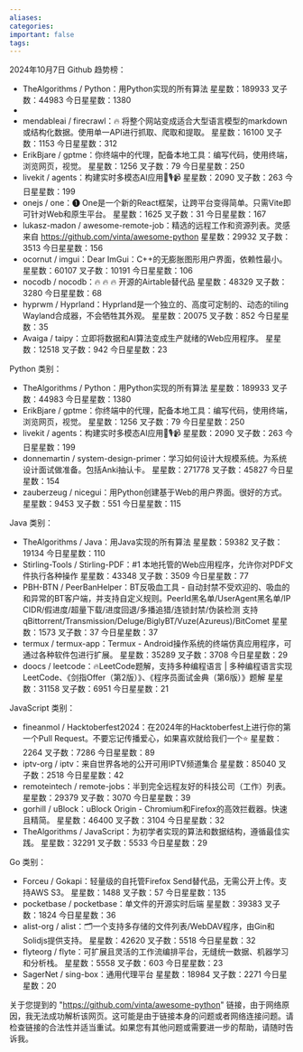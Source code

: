 ```yaml
---
aliases: 
categories: 
important: false
tags:
---
```

2024年10月7日 Github 趋势榜：
- TheAlgorithms / Python：用Python实现的所有算法 星星数：189933 叉子数：44983 今日星星数：1380
- 
- mendableai / firecrawl：🔥 将整个网站变成适合大型语言模型的markdown或结构化数据。使用单一API进行抓取、爬取和提取。 星星数：16100 叉子数：1153 今日星星数：312
- ErikBjare / gptme：你终端中的代理，配备本地工具：编写代码，使用终端，浏览网页，视觉。 星星数：1256 叉子数：79 今日星星数：250
- livekit / agents：构建实时多模态AI应用🤖🎙️📹 星星数：2090 叉子数：263 今日星星数：199
- onejs / one：❶ One是一个新的React框架，让跨平台变得简单。只需Vite即可针对Web和原生平台。 星星数：1625 叉子数：31 今日星星数：167
- lukasz-madon / awesome-remote-job：精选的远程工作和资源列表。灵感来自 https://github.com/vinta/awesome-python 星星数：29932 叉子数：3513 今日星星数：156
- ocornut / imgui：Dear ImGui：C++的无膨胀图形用户界面，依赖性最小。 星星数：60107 叉子数：10191 今日星星数：106
- nocodb / nocodb：🔥 🔥 🔥 开源的Airtable替代品 星星数：48329 叉子数：3280 今日星星数：68
- hyprwm / Hyprland：Hyprland是一个独立的、高度可定制的、动态的tiling Wayland合成器，不会牺牲其外观。 星星数：20075 叉子数：852 今日星星数：35
- Avaiga / taipy：立即将数据和AI算法变成生产就绪的Web应用程序。 星星数：12518 叉子数：942 今日星星数：23

Python 类别：
- TheAlgorithms / Python：用Python实现的所有算法 星星数：189933 叉子数：44983 今日星星数：1380
- ErikBjare / gptme：你终端中的代理，配备本地工具：编写代码，使用终端，浏览网页，视觉。 星星数：1256 叉子数：79 今日星星数：250
- livekit / agents：构建实时多模态AI应用🤖🎙️📹 星星数：2090 叉子数：263 今日星星数：199
- donnemartin / system-design-primer：学习如何设计大规模系统。为系统设计面试做准备。包括Anki抽认卡。 星星数：271778 叉子数：45827 今日星星数：154
- zauberzeug / nicegui：用Python创建基于Web的用户界面。很好的方式。 星星数：9453 叉子数：551 今日星星数：115

Java 类别：
- TheAlgorithms / Java：用Java实现的所有算法 星星数：59382 叉子数：19134 今日星星数：110
- Stirling-Tools / Stirling-PDF：#1 本地托管的Web应用程序，允许你对PDF文件执行各种操作 星星数：43348 叉子数：3509 今日星星数：77
- PBH-BTN / PeerBanHelper：BT反吸血工具 - 自动封禁不受欢迎的、吸血的和异常的BT客户端，并支持自定义规则。PeerId黑名单/UserAgent黑名单/IP CIDR/假进度/超量下载/进度回退/多播追猎/连锁封禁/伪装检测 支持 qBittorrent/Transmission/Deluge/BiglyBT/Vuze(Azureus)/BitComet 星星数：1573 叉子数：37 今日星星数：37
- termux / termux-app：Termux - Android操作系统的终端仿真应用程序，可通过各种软件包进行扩展。 星星数：35289 叉子数：3708 今日星星数：29
- doocs / leetcode：🔥LeetCode题解，支持多种编程语言 | 多种编程语言实现LeetCode、《剑指Offer（第2版）》、《程序员面试金典（第6版）》题解 星星数：31158 叉子数：6951 今日星星数：21

JavaScript 类别：
- fineanmol / Hacktoberfest2024：在2024年的Hacktoberfest上进行你的第一个Pull Request。不要忘记传播爱心，如果喜欢就给我们一个⭐️ 星星数：2264 叉子数：7286 今日星星数：89
- iptv-org / iptv：来自世界各地的公开可用IPTV频道集合 星星数：85040 叉子数：2518 今日星星数：42
- remoteintech / remote-jobs：半到完全远程友好的科技公司（工作）列表。 星星数：29379 叉子数：3070 今日星星数：39
- gorhill / uBlock：uBlock Origin - Chromium和Firefox的高效拦截器。快速且精简。 星星数：46400 叉子数：3104 今日星星数：32
- TheAlgorithms / JavaScript：为初学者实现的算法和数据结构，遵循最佳实践。 星星数：32291 叉子数：5533 今日星星数：29

Go 类别：
- Forceu / Gokapi：轻量级的自托管Firefox Send替代品，无需公开上传。支持AWS S3。 星星数：1488 叉子数：57 今日星星数：135
- pocketbase / pocketbase：单文件的开源实时后端 星星数：39383 叉子数：1824 今日星星数：36
- alist-org / alist：🗂️一个支持多存储的文件列表/WebDAV程序，由Gin和Solidjs提供支持。 星星数：42620 叉子数：5518 今日星星数：32
- flyteorg / flyte：可扩展且灵活的工作流编排平台，无缝统一数据、机器学习和分析栈。 星星数：5558 叉子数：603 今日星星数：23
- SagerNet / sing-box：通用代理平台 星星数：18984 叉子数：2271 今日星星数：20

关于您提到的 "https://github.com/vinta/awesome-python" 链接，由于网络原因，我无法成功解析该网页。这可能是由于链接本身的问题或者网络连接问题。请检查链接的合法性并适当重试。如果您有其他问题或需要进一步的帮助，请随时告诉我。
